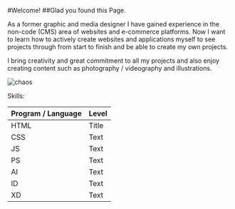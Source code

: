 #Welcome!
##Glad you found this Page.

As a former graphic and media designer I have gained experience in the non-code (CMS) area of websites and e-commerce platforms. Now I want to learn how to actively create websites and applications myself to see projects through from start to finish and be able to create my own projects.

I bring creativity and great commitment to all my projects and also enjoy creating content such as photography / videography and illustrations.

![chaos]([image.jpg] (https://media4.giphy.com/media/v1.Y2lkPTc5MGI3NjExdjJ1dXd2NWJ3ZGIzZHRkaW93ZWZvdXZyaTVyZHV1ODNyMDdidGV1ciZlcD12MV9pbnRlcm5hbF9naWZfYnlfaWQmY3Q9Zw/YaSHZOV9lldomYFO6B/giphy.gif))


Skills:

| Program / Language| Level |
| ----------- | ----------- |
| HTML| Title |
| CSS| Text |
| JS| Text |
| PS| Text |
| AI| Text |
| ID| Text |
| XD| Text |
